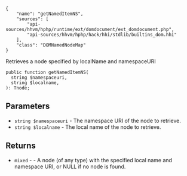 ``` yamlmeta
{
    "name": "getNamedItemNS",
    "sources": [
        "api-sources/hhvm/hphp/runtime/ext/domdocument/ext_domdocument.php",
        "api-sources/hhvm/hphp/hack/hhi/stdlib/builtins_dom.hhi"
    ],
    "class": "DOMNamedNodeMap"
}
```




Retrieves a node specified by localName and namespaceURI




``` Hack
public function getNamedItemNS(
  string $namespaceuri,
  string $localname,
): Tnode;
```




## Parameters




+ ` string $namespaceuri ` - The namespace URI of the node to retrieve.
+ ` string $localname ` - The local name of the node to retrieve.




## Returns




* ` mixed ` - - A node (of any type) with the specified local name and
  namespace URI, or NULL if no node is found.
<!-- HHAPIDOC -->
